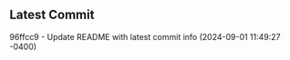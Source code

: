 
## Latest Commit
96ffcc9 - Update README with latest commit info (2024-09-01 11:49:27 -0400) <Yunxi-Zhou>

